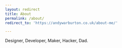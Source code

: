 ```yaml
---
layout: redirect
title: About
permalink: /about/
redirect_to: 'https://andywarburton.co.uk/about-me/'

---
```


Designer, Developer, Maker, Hacker, Dad.
